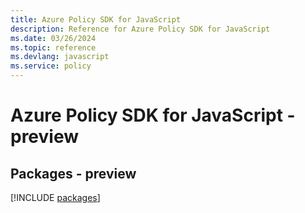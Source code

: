 ```yaml
---
title: Azure Policy SDK for JavaScript
description: Reference for Azure Policy SDK for JavaScript
ms.date: 03/26/2024
ms.topic: reference
ms.devlang: javascript
ms.service: policy
---
```

# Azure Policy SDK for JavaScript - preview
## Packages - preview
[!INCLUDE [packages](policy-index.md)]